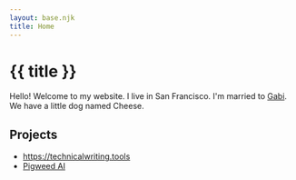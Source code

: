 ```yaml
---
layout: base.njk
title: Home
---
```


# {{ title }}

Hello! Welcome to my website. I live in San Francisco. I'm married to [Gabi]. We
have a little dog named Cheese.

## Projects

* <https://technicalwriting.tools>
* [Pigweed AI](https://github.com/kaycebasques/pigweedai)

[Gabi]: https://gabjoart.com
